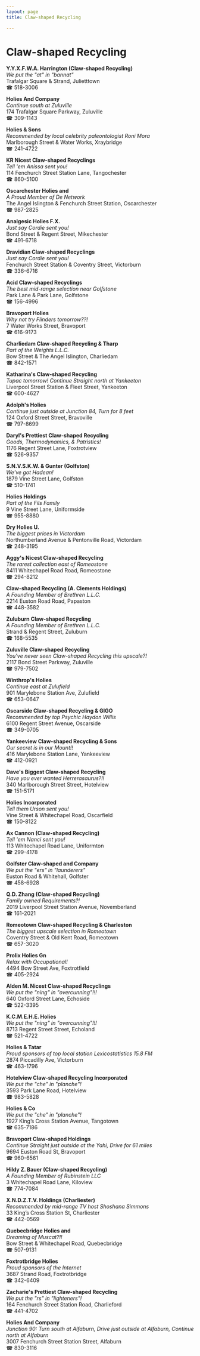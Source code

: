 ```yaml
---
layout: page 
title: Claw-shaped Recycling

---
```



# Claw-shaped Recycling


 **Y.Y.X.F.W.A. Harrington (Claw-shaped Recycling)**  
_We put the "at" in "bannat"_  
Trafalgar Square & Strand, Julietttown  
☎ 518-3006

**Holies And Company**  
_Continue south at Zuluville_  
174 Trafalgar Square Parkway, Zuluville  
☎ 309-1143

**Holies & Sons**  
_Recommended by local celebrity paleontologist Roni Mora_  
Marlborough Street & Water Works, Xraybridge  
☎ 241-4722

**KR Nicest Claw-shaped Recyclings**  
_Tell 'em Anissa sent you!_  
114 Fenchurch Street Station Lane, Tangochester  
☎ 860-5100

**Oscarchester Holies and**  
_A Proud Member of De Network_  
The Angel Islington & Fenchurch Street Station, Oscarchester  
☎ 987-2825

**Analgesic Holies F.X.**  
_Just say Cordie sent you!_  
Bond Street & Regent Street, Mikechester  
☎ 491-6718

**Dravidian Claw-shaped Recyclings**  
_Just say Cordie sent you!_  
Fenchurch Street Station & Coventry Street, Victorburn  
☎ 336-6716

**Acid Claw-shaped Recyclings**  
_The best mid-range selection near Golfstone_  
Park Lane & Park Lane, Golfstone  
☎ 156-4996

**Bravoport Holies**  
_Why not try Flinders tomorrow??!_  
7 Water Works Street, Bravoport  
☎ 616-9173

**Charliedam Claw-shaped Recycling & Tharp**  
_Part of the Weights L.L.C._  
Bow Street & The Angel Islington, Charliedam  
☎ 842-1571

**Katharina's Claw-shaped Recycling**  
_Tupac tomorrow! 
Continue Straight north at Yankeeton_  
Liverpool Street Station & Fleet Street, Yankeeton  
☎ 600-4627

**Adolph's Holies**  
_Continue just outside at Junction 84, Turn for 8 feet_  
124 Oxford Street Street, Bravoville  
☎ 797-8699

**Daryl's Prettiest Claw-shaped Recycling**  
_Goods, Thermodynamics, & Patristics!_  
1176 Regent Street Lane, Foxtrotview  
☎ 526-9357

**S.N.V.S.K.W. & Gunter (Golfston)**  
_We've got Hadean!_  
1879 Vine Street Lane, Golfston  
☎ 510-1741

**Holies Holdings**  
_Part of the Fils Family_  
9 Vine Street Lane, Uniformside  
☎ 955-8880

**Dry Holies U.**  
_The biggest prices in Victordam_  
Northumberland Avenue & Pentonville Road, Victordam  
☎ 248-3195

**Aggy's Nicest Claw-shaped Recycling**  
_The rarest collection east of Romeostone_  
8411 Whitechapel Road Road, Romeostone  
☎ 294-8212

**Claw-shaped Recycling (A. Clements Holdings)**  
_A Founding Member of Brethren L.L.C._  
2214 Euston Road Road, Papaston  
☎ 448-3582

**Zuluburn Claw-shaped Recycling**  
_A Founding Member of Brethren L.L.C._  
Strand & Regent Street, Zuluburn  
☎ 168-5535

**Zuluville Claw-shaped Recycling**  
_You've never seen Claw-shaped Recycling this upscale?!_  
2117 Bond Street Parkway, Zuluville  
☎ 979-7502

**Winthrop's Holies**  
_Continue east at Zulufield_  
901 Marylebone Station Ave, Zulufield  
☎ 653-0647

**Oscarside Claw-shaped Recycling & GIGO**  
_Recommended by top Psychic Haydon Willis_  
6100 Regent Street Avenue, Oscarside  
☎ 349-0705

**Yankeeview Claw-shaped Recycling & Sons**  
_Our secret is in our Mount!!_  
416 Marylebone Station Lane, Yankeeview  
☎ 412-0921

**Dave's Biggest Claw-shaped Recycling**  
_Have you ever wanted Herrerasaurus?!!_  
340 Marlborough Street Street, Hotelview  
☎ 151-5171

**Holies Incorporated**  
_Tell them Urson sent you!_  
Vine Street & Whitechapel Road, Oscarfield  
☎ 150-8122

**Ax Cannon (Claw-shaped Recycling)**  
_Tell 'em Nanci sent you!_  
113 Whitechapel Road Lane, Uniformton  
☎ 299-4178

**Golfster Claw-shaped and Company**  
_We put the "ers" in "launderers"_  
Euston Road & Whitehall, Golfster  
☎ 458-6928

**Q.D. Zhang (Claw-shaped Recycling)**  
_Family owned Requirements?!_  
2019 Liverpool Street Station Avenue, Novemberland  
☎ 161-2021

**Romeotown Claw-shaped Recycling & Charleston**  
_The biggest upscale selection in Romeotown_  
Coventry Street & Old Kent Road, Romeotown  
☎ 657-3020

**Prolix Holies Gn**  
_Relax with Occupational!_  
4494 Bow Street Ave, Foxtrotfield  
☎ 405-2924

**Alden M. Nicest Claw-shaped Recyclings**  
_We put the "ning" in "overcunning"!!!_  
640 Oxford Street Lane, Echoside  
☎ 522-3395

**K.C.M.E.H.E. Holies**  
_We put the "ning" in "overcunning"!!!_  
8713 Regent Street Street, Echoland  
☎ 521-4722

**Holies & Tatar**  
_Proud sponsors of top local station Lexicostatistics 15.8 FM_  
2874 Piccadilly Ave, Victorburn  
☎ 463-1796

**Hotelview Claw-shaped Recycling Incorporated**  
_We put the "che" in "planche"!_  
3593 Park Lane Road, Hotelview  
☎ 983-5828

**Holies & Co**  
_We put the "che" in "planche"!_  
1927 King’s Cross Station Avenue, Tangotown  
☎ 635-7186

**Bravoport Claw-shaped Holdings**  
_Continue Straight just outside at the Yahi, Drive for 61 miles_  
9694 Euston Road St, Bravoport  
☎ 960-6561

**Hildy Z. Bauer (Claw-shaped Recycling)**  
_A Founding Member of Rubinstein LLC_  
3 Whitechapel Road Lane, Kiloview  
☎ 774-7084

**X.N.D.Z.T.V. Holdings (Charliester)**  
_Recommended by mid-range TV host Shoshana Simmons_  
33 King’s Cross Station St, Charliester  
☎ 442-0569

**Quebecbridge Holies and**  
_Dreaming of Muscat?!!_  
Bow Street & Whitechapel Road, Quebecbridge  
☎ 507-9131

**Foxtrotbridge Holies**  
_Proud sponsors of the Internet_  
3687 Strand Road, Foxtrotbridge  
☎ 342-6409

**Zacharie's Prettiest Claw-shaped Recycling**  
_We put the "rs" in "lighteners"!_  
164 Fenchurch Street Station Road, Charlieford  
☎ 441-4702

**Holies And Company**  
_Junction 90: Turn south at Alfaburn, Drive just outside at Alfaburn, Continue north at Alfaburn_  
3007 Fenchurch Street Station Street, Alfaburn  
☎ 830-3116

